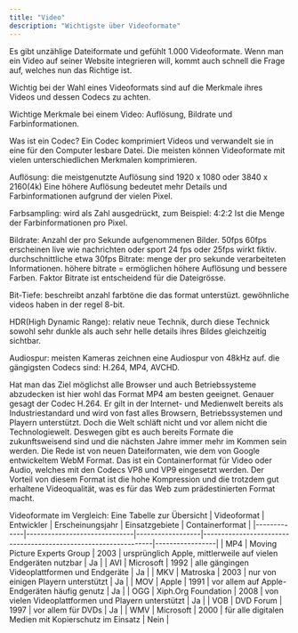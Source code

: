 ```yaml
---
title: "Video"
description: "Wichtigste über Videoformate"
---
```

Es gibt unzählige Dateiformate und gefühlt 1.000 Videoformate. Wenn man ein Video auf seiner Website integrieren will, kommt auch schnell die Frage auf, welches nun das Richtige ist. 

Wichtig bei der Wahl eines Videoformats sind auf die Merkmale ihres Videos und dessen Codecs zu achten.

Wichtige Merkmale bei einem Video: 
Auflösung, Bildrate und Farbinformationen.

Was ist ein Codec?
Ein Codec komprimiert Videos und verwandelt sie in eine für den Computer lesbare Datei.
Die meisten können Videoformate mit vielen unterschiedlichen Merkmalen komprimieren.

Auflösung:
die meistgenutzte Auflösung sind 1920 x 1080 oder 3840 x 2160(4k)
Eine höhere Auflösung bedeutet mehr Details und Farbinformationen aufgrund der vielen Pixel.

Farbsampling: 
wird als Zahl ausgedrückt, zum Beispiel: 4:2:2
Ist die Menge der Farbinformationen pro Pixel.

Bildrate:
Anzahl der pro Sekunde aufgenommenen Bilder.
50fps 60fps erscheinen live wie nachrichten oder sport
24 fps oder 25fps wirkt fiktiv. 
durchschnittliche etwa 30fps
Bitrate:
menge der pro sekunde verarbeiteten Informationen.
höhere bitrate = ermöglichen höhere Auflösung und bessere Farben. 
Faktor Bitrate ist entscheidend für die Dateigrösse.


Bit-Tiefe:
beschreibt anzahl farbtöne die das format unterstüzt.
gewöhnliche videos haben in der regel 8-bit.

HDR(High Dynamic Range):
relativ neue Technik, durch diese Technick sowohl sehr dunkle als auch sehr helle details ihres Bildes gleichzeitig sichtbar.

Audiospur: 
meisten Kameras zeichnen eine Audiospur von 48kHz auf.
die gängigsten Codecs sind: H.264, MP4, AVCHD.

Hat man das Ziel möglichst alle Browser und auch Betriebssysteme abzudecken ist hier wohl das Format MP4 am besten geeignet. Genauer gesagt der Codec H.264. 
Er gilt in der Internet- und Medienwelt bereits als Industriestandard und wird von fast alles Browsern, Betriebssystemen und Playern unterstützt.
Doch die Welt schläft nicht und vor allem nicht die Technologiewelt.
Deswegen gibt es auch bereits Formate die zukunftsweisend sind und die nächsten Jahre immer mehr im Kommen sein werden. 
Die Rede ist von neuen Dateiformaten, wie dem von Google entwickeltem WebM Format. 
Das ist ein Containerformat für Video oder Audio, welches mit den Codecs VP8 und VP9 eingesetzt werden.
Der Vorteil von diesem Format ist die hohe Kompression und die trotzdem gut erhaltene Videoqualität, was es für das Web zum prädestinierten Format macht.

Videoformate im Vergleich: Eine Tabelle zur Übersicht
| Videoformat | Entwickler                   | Erscheinungsjahr | Einsatzgebiete                                                 | Containerformat |
|-------------|------------------------------|------------------|----------------------------------------------------------------|-----------------|
| MP4         | Moving Picture Experts Group | 2003             | ursprünglich Apple, mittlerweile auf vielen Endgeräten nutzbar | Ja              |
| AVI         | Microsoft                    | 1992             | alle gängingen Videoplattformen und Endgeräte                  | Ja              |
| MKV         | Matroska                     | 2003             | nur von einigen Playern unterstützt                            | Ja              |
| MOV         | Apple                        | 1991             | vor allem auf Apple-Endgeräten häufig genutz                   | Ja              |
| OGG         | Xiph.Org Foundation          | 2008             | von vielen Videoplattformen und Playern unterstützt            | Ja              |
| VOB         | DVD Forum                    | 1997             | vor allem für DVDs                                             | Ja              |
| WMV         | Microsoft                    | 2000             | für alle digitalen Medien mit Kopierschutz im Einsatz          | Nein            |
			


